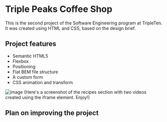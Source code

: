 # Triple Peaks Coffee Shop

This is the second project of the Software Engineering program at TripleTen. It was created using HTML and CSS, based on the design brief.

## Project features

- Semantic HTML5
- Flexbox
- Positioning
- Flat BEM file structure
- A custom form
- CSS animation and transform

![image](https://github.com/user-attachments/assets/31fafa3b-73f8-4639-b829-d31c0743b497)
(Here's a screenshot of the recipes section with two videos created using the iframe element. Enjoy!)

## Plan on improving the project

